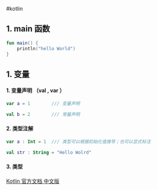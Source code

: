 #kotlin
## 1.  main 函数 

```kotlin
fun main() {
    println("hello World")
}
```

## 1. 变量 

#### 1.  变量声明 （val , var ）

```kotlin 
var a = 1        /// 变量声明

val b = 2        /// 常量声明 
```

####  2. 类型注解

```kotlin
var a : Int = 1  /// 类型可以根据初始化值推导；也可以显式标注

val str : String = "Hello Wolrd"

```

#### 3. 类型



[Kotlin 官方文档 中文版](https://book.kotlincn.net/text/d-concepts.html)